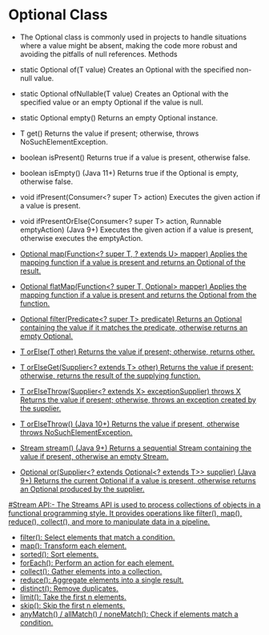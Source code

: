 # Optional Class 
- The Optional class is commonly used in projects to handle situations where a value might be absent, making the code more robust and avoiding the pitfalls of null references.
Methods 
- static <T> Optional<T> of(T value)
Creates an Optional with the specified non-null value.

- static <T> Optional<T> ofNullable(T value)
Creates an Optional with the specified value or an empty Optional if the value is null.

- static <T> Optional<T> empty()
Returns an empty Optional instance.

- T get()
Returns the value if present; otherwise, throws NoSuchElementException.

- boolean isPresent()
Returns true if a value is present, otherwise false.

- boolean isEmpty() (Java 11+)
Returns true if the Optional is empty, otherwise false.

- void ifPresent(Consumer<? super T> action)
Executes the given action if a value is present.

- void ifPresentOrElse(Consumer<? super T> action, Runnable emptyAction) (Java 9+)
Executes the given action if a value is present, otherwise executes the emptyAction.

- <U> Optional<U> map(Function<? super T, ? extends U> mapper)
Applies the mapping function if a value is present and returns an Optional of the result.

- <U> Optional<U> flatMap(Function<? super T, Optional<U>> mapper)
Applies the mapping function if a value is present and returns the Optional from the function.

- Optional<T> filter(Predicate<? super T> predicate)
Returns an Optional containing the value if it matches the predicate, otherwise returns an empty Optional.

- T orElse(T other)
Returns the value if present; otherwise, returns other.

- T orElseGet(Supplier<? extends T> other)
Returns the value if present; otherwise, returns the result of the supplying function.

- <X extends Throwable> T orElseThrow(Supplier<? extends X> exceptionSupplier) throws X
Returns the value if present; otherwise, throws an exception created by the supplier.

- T orElseThrow() (Java 10+)
Returns the value if present, otherwise throws NoSuchElementException.

- Stream<T> stream() (Java 9+)
Returns a sequential Stream containing the value if present, otherwise an empty Stream.

- Optional<T> or(Supplier<? extends Optional<? extends T>> supplier) (Java 9+)
Returns the current Optional if a value is present, otherwise returns an Optional produced by the supplier.

#Stream API:- 
The Streams API is used to process collections of objects in a functional programming style. It provides operations like filter(), map(), reduce(), collect(), and more to manipulate data in a pipeline.
- filter(): Select elements that match a condition.
- map(): Transform each element.
- sorted(): Sort elements.
- forEach(): Perform an action for each element.
- collect(): Gather elements into a collection.
- reduce(): Aggregate elements into a single result.
- distinct(): Remove duplicates.
- limit(): Take the first n elements.
- skip(): Skip the first n elements.
- anyMatch() / allMatch() / noneMatch(): Check if elements match a condition.
